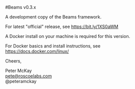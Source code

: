 #Beams v0.3.x

A development copy of the Beams framework. 

For latest "official" release, see https://bit.ly/1XS0aWM

A Docker install on your machine is required for this version. 

For Docker basics and install instructions, see https://docs.docker.com/linux/


Cheers,

Peter McKay  
pete@roscoelabs.com		
@peteramckay		
